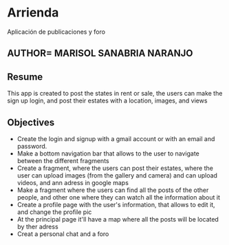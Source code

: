 # Arrienda
Aplicación de publicaciones y foro

## AUTHOR= MARISOL SANABRIA NARANJO

## Resume

This app is created to post the states in rent or sale, the users can make the sign up login, and post their estates with a location, images, and views

## Objectives

- Create the login and signup with a gmail account or with an email and password.
- Make a bottom navigation bar that allows to the user to navigate between the different fragments
- Create a fragment, where the users can post their estates, where the user can upload images (from the gallery and camera) and can upload videos, and ann adress in google maps
- Make a fragment where the users can find all the posts of the other people, and other one where they can watch all the information about it
- Create a profile page with the user's information, that allows to edit it, and change the profile pic
- At the principal page it'll have a map where all the posts will be located by ther adress
- Creat a personal chat and a foro

